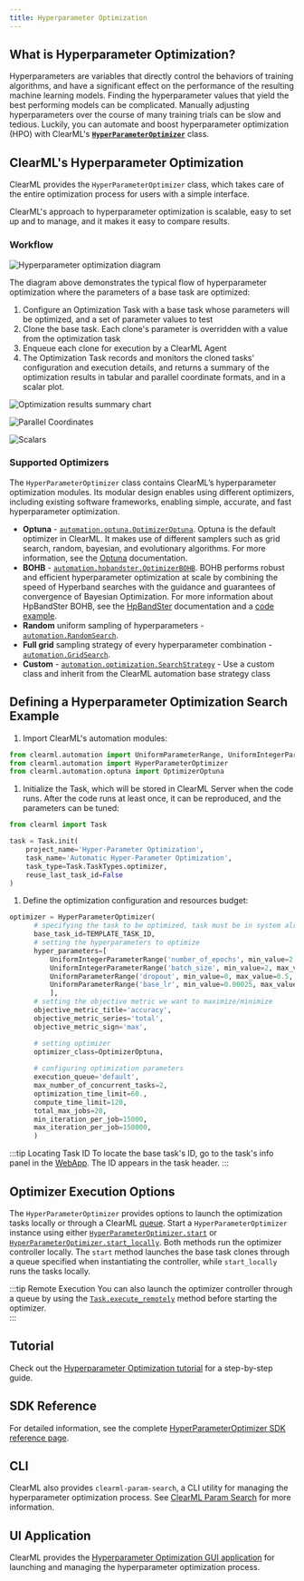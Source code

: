 ```yaml
---
title: Hyperparameter Optimization
---
```


## What is Hyperparameter Optimization?
Hyperparameters are variables that directly control the behaviors of training algorithms, and have a significant effect on 
the performance of the resulting machine learning models. Finding the hyperparameter values that yield the best 
performing models can be complicated. Manually adjusting hyperparameters over the course of many training trials can be 
slow and tedious. Luckily, you can automate and boost hyperparameter optimization (HPO) with ClearML's 
[**`HyperParameterOptimizer`**](../references/sdk/hpo_optimization_hyperparameteroptimizer.md) class.

## ClearML's Hyperparameter Optimization

ClearML provides the `HyperParameterOptimizer` class, which takes care of the entire optimization process for users 
with a simple interface.  

ClearML's approach to hyperparameter optimization is scalable, easy to set up and to manage, and it makes it easy to 
compare results.

### Workflow

![Hyperparameter optimization diagram](../img/hpo_diagram.png)

The diagram above demonstrates the typical flow of hyperparameter optimization where the parameters of a base task are optimized: 

1. Configure an Optimization Task with a base task whose parameters will be optimized, and a set of parameter values to 
   test
1. Clone the base task. Each clone's parameter is overridden with a value from the optimization task  
1. Enqueue each clone for execution by a ClearML Agent
1. The Optimization Task records and monitors the cloned tasks' configuration and execution details, and returns a 
   summary of the optimization results in tabular and parallel coordinate formats, and in a scalar plot. 
 

![Optimization results summary chart](../img/fundamentals_hpo_summary.png)

<Collapsible title="Parallel coordinate and scalar plots" type="screenshot">

![Parallel Coordinates](../img/fundamentals_hpo_parallel_coordinates.png)

![Scalars](../img/fundamentals_hpo_scalars.png)

</Collapsible>

### Supported Optimizers

The `HyperParameterOptimizer` class contains ClearML’s hyperparameter optimization modules. Its modular design enables 
using different optimizers, including existing software frameworks, enabling simple, accurate, and fast hyperparameter 
optimization.

* **Optuna** - [`automation.optuna.OptimizerOptuna`](../references/sdk/hpo_optuna_optuna_optimizeroptuna.md). Optuna is the default optimizer in ClearML. It makes use of 
  different samplers such as grid search, random, bayesian, and evolutionary algorithms. 
  For more information, see the [Optuna](https://optuna.readthedocs.io/en/latest/) 
  documentation.
* **BOHB** - [`automation.hpbandster.OptimizerBOHB`](../references/sdk/hpo_hpbandster_bandster_optimizerbohb.md). BOHB performs robust and efficient hyperparameter optimization 
  at scale by combining the speed of Hyperband searches with the guidance and guarantees of convergence of Bayesian Optimization. 
  For more information about HpBandSter BOHB, see the [HpBandSter](https://automl.github.io/HpBandSter/build/html/index.html) 
  documentation and a [code example](../guides/frameworks/pytorch/notebooks/image/hyperparameter_search.md).
* **Random** uniform sampling of hyperparameters - [`automation.RandomSearch`](../references/sdk/hpo_optimization_randomsearch.md).
* **Full grid** sampling strategy of every hyperparameter combination - [`automation.GridSearch`](../references/sdk/hpo_optimization_gridsearch.md).
* **Custom** - [`automation.optimization.SearchStrategy`](https://github.com/allegroai/clearml/blob/master/clearml/automation/optimization.py#L268) - Use a custom class and inherit from the ClearML automation base strategy class 


## Defining a Hyperparameter Optimization Search Example

1. Import ClearML's automation modules: 

  ```python 
  from clearml.automation import UniformParameterRange, UniformIntegerParameterRange
  from clearml.automation import HyperParameterOptimizer
  from clearml.automation.optuna import OptimizerOptuna
  ```
1. Initialize the Task, which will be stored in ClearML Server when the code runs. After the code runs at least once, 
   it can be reproduced, and the parameters can be tuned:
  ```python
  from clearml import Task
  
  task = Task.init(
      project_name='Hyper-Parameter Optimization',
      task_name='Automatic Hyper-Parameter Optimization',
      task_type=Task.TaskTypes.optimizer,
      reuse_last_task_id=False
  )
  ```

1. Define the optimization configuration and resources budget:
  ```python
  optimizer = HyperParameterOptimizer(
        # specifying the task to be optimized, task must be in system already so it can be cloned
        base_task_id=TEMPLATE_TASK_ID,  
        # setting the hyperparameters to optimize
        hyper_parameters=[
            UniformIntegerParameterRange('number_of_epochs', min_value=2, max_value=12, step_size=2),
            UniformIntegerParameterRange('batch_size', min_value=2, max_value=16, step_size=2),
            UniformParameterRange('dropout', min_value=0, max_value=0.5, step_size=0.05),
            UniformParameterRange('base_lr', min_value=0.00025, max_value=0.01, step_size=0.00025),
            ],
        # setting the objective metric we want to maximize/minimize
        objective_metric_title='accuracy',
        objective_metric_series='total',
        objective_metric_sign='max',  

        # setting optimizer  
        optimizer_class=OptimizerOptuna,
    
        # configuring optimization parameters
        execution_queue='default',  
        max_number_of_concurrent_tasks=2,  
        optimization_time_limit=60., 
        compute_time_limit=120, 
        total_max_jobs=20,  
        min_iteration_per_job=15000,  
        max_iteration_per_job=150000,  
        )
  ```

  :::tip Locating Task ID
  To locate the base task's ID, go to the task's info panel in the [WebApp](../webapp/webapp_overview.md). The ID appears 
  in the task header.
  :::


## Optimizer Execution Options
The `HyperParameterOptimizer` provides options to launch the optimization tasks locally or through a ClearML [queue](agents_and_queues.md#what-is-a-queue).
Start a `HyperParameterOptimizer` instance using either [`HyperParameterOptimizer.start`](../references/sdk/hpo_optimization_hyperparameteroptimizer.md#start) 
or [`HyperParameterOptimizer.start_locally`](../references/sdk/hpo_optimization_hyperparameteroptimizer.md#start_locally). 
Both methods run the optimizer controller locally. The `start` method launches the base task clones through a queue 
specified when instantiating the controller, while `start_locally` runs the tasks locally.

:::tip Remote Execution
You can also launch the optimizer controller through a queue by using the [`Task.execute_remotely`](../references/sdk/task.md#execute_remotely) 
method before starting the optimizer.  
::: 


## Tutorial

Check out the [Hyperparameter Optimization tutorial](../guides/optimization/hyper-parameter-optimization/examples_hyperparam_opt.md) for a step-by-step guide.

## SDK Reference

For detailed information, see the complete [HyperParameterOptimizer SDK reference page](../references/sdk/hpo_optimization_hyperparameteroptimizer.md).

## CLI

ClearML also provides `clearml-param-search`, a CLI utility for managing the hyperparameter optimization process. See 
[ClearML Param Search](../apps/clearml_param_search.md) for more information. 

## UI Application

ClearML provides the [Hyperparameter Optimization GUI application](../webapp/applications/apps_hpo.md) for launching and 
managing the hyperparameter optimization process. 
